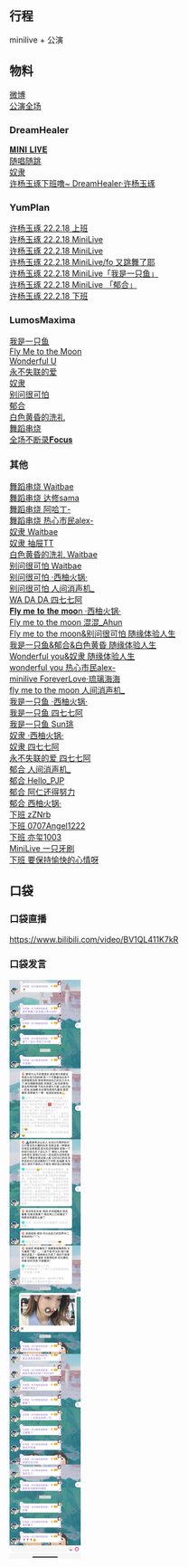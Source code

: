 ## 行程
minilive + 公演

## 物料
[微博](https://weibo.com/5228056212/Lg3XXsOjb)<br>
[公演全场](https://www.bilibili.com/video/BV1MP4y1A7HX)<br>
### DreamHealer
[𝐌𝐈𝐍𝐈 𝐋𝐈𝐕𝐄](https://weibo.com/6375088879/Lg3N6l0Xi)<br>
[随唱随跳](https://weibo.com/6375088879/Lg4dHaJTg)<br>
[奴隶](https://weibo.com/6375088879/Lg5lvzVMT)<br>
[许杨玉琢下班噜~  DreamHealer·许杨玉琢](https://weibo.com/6375088879/Lg5SUABRp)<br>
### YumPlan
[许杨玉琢 22.2.18 上班](https://weibo.com/7335378002/Lg381uc7U)<br>
[许杨玉琢 22.2.18 MiniLive](https://weibo.com/7335378002/Lg3G1g5gu)<br>
[许杨玉琢 22.2.18 MiniLive](https://weibo.com/7335378002/Lg4Dsy9qP)<br>
[许杨玉琢 22.2.18 MiniLive/fo 又跳舞了耶](https://weibo.com/7335378002/Lg4jIpdOY)<br>
[许杨玉琢 22.2.18 MiniLive「我是一只鱼」](https://weibo.com/7335378002/Lg4s21cq1)<br>
[许杨玉琢 22.2.18 MiniLive 「郁合」](https://weibo.com/7335378002/Lg4BKhbxw)<br>
[许杨玉琢 22.2.18 下班](https://weibo.com/7335378002/Lg5WW4Z5x)<br>
### LumosMaxima
[我是一只鱼](https://m.weibo.cn/7726863056/4739265743818464)<br>
[Fly Me to the Moon](https://weibo.com/7726863056/LgeSCfHc6)<br>
[Wonderful U](https://weibo.com/7726863056/LgnxvsyTQ)<br>
[永不失联的爱](https://weibo.com/7726863056/LglnwiyMv)<br>
[奴隶](https://m.weibo.cn/7726863056/4739082447750657)<br>
[别问很可怕](https://m.weibo.cn/7726863056/4738898943020935)<br>
[郁合](https://weibo.com/7726863056/LgwJ79knD)<br>
[白色黄昏的洗礼](https://weibo.com/7726863056/LgEgE4BB4)<br>
[舞蹈串烧](https://weibo.com/7726863056/LgNe9F1Od)<br>
[全场不断录𝐅𝐨𝐜𝐮𝐬](https://weibo.com/7726863056/LgO9Y2E8q)<br>
### 其他
[舞蹈串烧 Waitbae](https://weibo.com/2335397710/Lg4curfjF)<br>
[舞蹈串烧 达修sama](https://weibo.com/1770810301/Lg4jNoqIF)<br>
[舞蹈串烧 阿哈丁-](https://weibo.com/6457972410/Lg4DodSLH)<br>
[舞蹈串烧 热心市民alex-](https://weibo.com/2971625284/Lg5hl1IYG)<br>
[奴隶 Waitbae](https://weibo.com/2335397710/Lg4vJkh3K)<br>
[奴隶 抽屉TT](https://weibo.com/5030929181/Lg4slxkfK)<br>
[白色黄昏的洗礼 Waitbae](https://weibo.com/2335397710/Lg4CTa6LC)<br>
[别问很可怕 Waitbae](https://weibo.com/2335397710/Lg4tp9sNh)<br>
[别问很可怕 ·西柚火锅·](https://weibo.com/1657088840/Lg5gms5Qd)<br>
[别问很可怕 人间消声机_](https://weibo.com/6547717547/LgaUn1bKg)<br>
[WA DA DA 四七七阿](https://weibo.com/5873762247/Lg5lb8mXA)<br>
[𝐅𝐥𝐲 𝐦𝐞 𝐭𝐨 𝐭𝐡𝐞 𝐦𝐨𝐨n ·西柚火锅·](https://weibo.com/1657088840/Lg58h0ctv)<br>
[Fly me to the moon 混混_Ahun](https://weibo.com/7308766362/LgdVvd6bN)<br>
[Fly me to the moon&别问很可怕 随缘体验人生](https://weibo.com/6030882270/Lg4y8xAMg)<br>
[我是一只鱼&郁合&白色黄昏 随缘体验人生](https://weibo.com/6030882270/Lg5K1Azya)<br>
[Wonderful you&奴隶 随缘体验人生](https://weibo.com/6030882270/Lg5BlsWRT)<br>
[wonderful you 热心市民alex-](https://weibo.com/2971625284/Lg61l5WHW)<br>
[minilive ForeverLove·琉璃海海](https://weibo.com/7610635463/Lg6mRfN1r)<br>
[fly me to the moon 人间消声机_](https://weibo.com/6547717547/Lg6uEkbUg)<br>
[我是一只鱼 ·西柚火锅·](https://weibo.com/1657088840/Lg6BNhS1E)<br>
[我是一只鱼 四七七阿](https://weibo.com/5873762247/Lg6vhFo2u)<br>
[我是一只鱼 Sun珧](https://weibo.com/1718044813/Lgd7bs0ni)<br>
[奴隶 ·西柚火锅·](https://weibo.com/1657088840/Lg6Lckq1x)<br>
[奴隶 四七七阿](https://weibo.com/5873762247/Lg78QfvdN)<br>
[永不失联的爱 四七七阿](https://weibo.com/5873762247/Lgc7ScdZR)<br>
[郁合 人间消声机_](https://weibo.com/6547717547/Lg6nW2L3V)<br>
[郁合 Hello_PJP](https://weibo.com/2243032800/Lg4joA9MZ)<br>
[郁合 阿仁还得努力](https://weibo.com/3984479942/Lgcu5bNq5)<br>
[郁合 西柚火锅·](https://weibo.com/1657088840/Lg4Weza9F)<br>
[下班 zZNrb](https://weibo.com/5862158121/Lgw98vebz)<br>
[下班 0707Angel1222](https://weibo.com/5059181242/Lg5WpyvTa)<br>
[下班 亦玺1003](https://weibo.com/7410340783/Lg5WhwvXg)<br>
[MiniLive 一只牙刷](https://weibo.com/1856999022/Lg4FRgDWt)<br>
[下班 要保持愉快的心情呀](https://weibo.com/6409281868/LgyaBjTgD)<br>
## 口袋
### 口袋直播
https://www.bilibili.com/video/BV1QL411K7kR
### 口袋发言
![口袋发言](./pocket48/imgs/messages1.jpeg)<br>